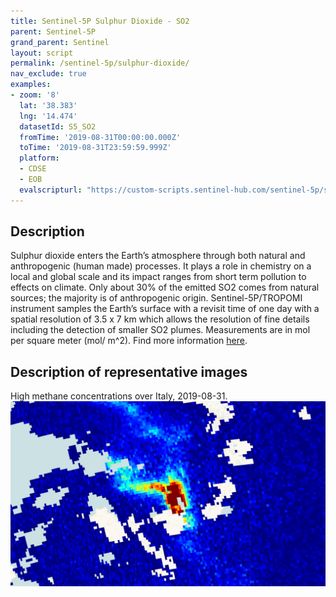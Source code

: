 ```yaml
---
title: Sentinel-5P Sulphur Dioxide - SO2
parent: Sentinel-5P
grand_parent: Sentinel
layout: script
permalink: /sentinel-5p/sulphur-dioxide/
nav_exclude: true
examples:
- zoom: '8'
  lat: '38.383'
  lng: '14.474'
  datasetId: S5_SO2
  fromTime: '2019-08-31T00:00:00.000Z'
  toTime: '2019-08-31T23:59:59.999Z'
  platform:
  - CDSE
  - EOB
  evalscripturl: "https://custom-scripts.sentinel-hub.com/sentinel-5p/sulphur-dioxide/script.js"
---
```


## Description
Sulphur dioxide enters the Earth’s atmosphere through both natural and anthropogenic (human made) processes. It plays a role in chemistry on a local and global scale and its impact ranges from short term pollution to effects on climate. Only about 30% of the emitted SO2 comes from natural sources; the majority is of anthropogenic origin. Sentinel-5P/TROPOMI instrument samples the Earth’s surface with a revisit time of one day with a spatial resolution of 3.5 x 7 km which allows the resolution of fine details including the detection of smaller SO2 plumes. Measurements are in mol per square meter (mol/ m^2).
Find more information [here](https://sentinels.copernicus.eu/web/sentinel/data-products/-/asset_publisher/fp37fc19FN8F/content/sentinel-5-precursor-level-2-sulphur-dioxide).

## Description of representative images

High methane concentrations over Italy, 2019-08-31.
![NO2 tropospheric column](fig/fig1.png)


